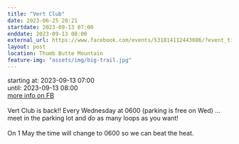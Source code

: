 ```yaml
---
title: "Vert Club"
date: 2023-06-25 20:21
startdate: 2023-09-13 07:00
enddate: 2023-09-13 08:00
external_url: https://www.facebook.com/events/531814112443086/?event_time_id=531814192443078
layout: post
location: Thumb Butte Mountain
feature-img: "assets/img/big-trail.jpg"
---
```


starting at: 2023-09-13 07:00<br>until: 2023-09-13 08:00<br><a href="https://www.facebook.com/events/531814112443086/?event_time_id=531814192443078">more info on FB</a><br><br>Vert Club is back!! Every Wednesday at 0600 (parking is free on Wed) … meet in the parking lot and do as many loops as you want!<br>
  <br>
  On 1 May the time will change to 0600 so we can beat the heat.<br>
  <br>
  
